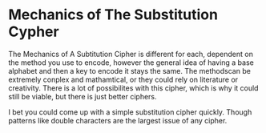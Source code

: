 # Mechanics of The Substitution Cypher

The Mechanics of A Subtitution Cipher is different for each, dependent on the method you use to encode, however the general idea of having a base alphabet and then a key to encode it stays the same. The methodscan be extremely conplex and mathamtical, or they could rely on literature or creativity. There is a lot of possibilites with this cipher, which is why it could still be viable, but there is just better ciphers. 

I bet you could come up with a simple substitution cipher quickly. Though patterns like double characters are the largest issue of any cipher. 
